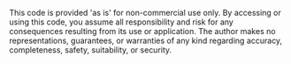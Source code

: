 This code is provided 'as is' for non-commercial use only. By accessing or using this code, you assume all responsibility and risk for any consequences resulting from its use or application. The author makes no representations, guarantees, or warranties of any kind regarding accuracy, completeness, safety, suitability, or security.
